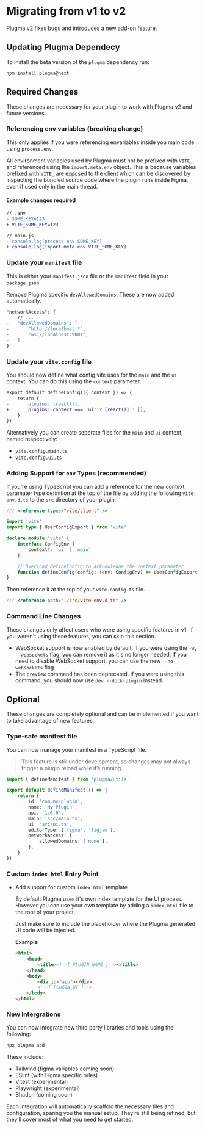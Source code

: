 # Migrating from v1 to v2

Plugma v2 fixes bugs and introduces a new add-on feature.

## Updating Plugma Dependecy

To install the beta version of the `plugma` dependency run:

```
npm install plugma@next
```

## Required Changes

These changes are necessary for your plugin to work with Plugma v2 and future versions.

### Referencing env variables (breaking change)

This only applies if you were referencing envariables inside you main code using `process.env`.

All environment variables used by Plugma must not be prefixed with `VITE_` and referenced using the `import.meta.env` object. This is because variables prefixed with `VITE_` are exposed to the client which can be discovered by inspecting the bundled source code where the plugin runs inside Figma, even if used only in the main thread.

#### Example changes required

```diff
// .env
- SOME_KEY=123
+ VITE_SOME_KEY=123
```

```diff
// main.js
- console.log(process.env.SOME_KEY)
+ console.log(import.meta.env.VITE_SOME_KEY)
```

### Update your `manifest` file

This is either your `manifest.json` file or the `manifest` field in your `package.json`.

Remove Plugma specific `devAllowedDomains`. These are now added automatically.

```diff
"networkAccess": {
    // ...
-   "devAllowedDomains": [
-       "http://localhost:*",
-       "ws://localhost:9001",
-   ]
}
```

### Update your `vite.config` file

You should now define what config vite uses for the `main` and the `ui` context. You can do this using the `context` parameter.

```diff
export default defineConfig(({ context }) => {
	return {
-       plugins: [react()],
+		plugins: context === 'ui' ? [react()] : [],
	}
})
```

Alternatively you can create seperate files for the `main` and `ui` context, named respectively:

- `vite.config.main.ts`
- `vite.config.ui.ts`

### Adding Support for `env` Types (recommended)

If you're using TypeScript you can add a reference for the new context paramater type definition at the top of the file by adding the following `vite-env.d.ts` to the `src` directory of your plugin.

```ts
/// <reference types="vite/client" />

import 'vite'
import type { UserConfigExport } from 'vite'

declare module 'vite' {
    interface ConfigEnv {
        context?: 'ui' | 'main'
    }

    // Overload defineConfig to acknowledge the context parameter
    function defineConfig(config: (env: ConfigEnv) => UserConfigExport): UserConfigExport
}
```

Then reference it at the top of your `vite.config.ts` file.

```ts
/// <reference path="./src/vite-env.d.ts" />
```

### Command Line Changes

These changes only affect users who were using specific features in v1. If you weren't using these features, you can skip this section.

- WebSocket support is now enabled by default. If you were using the `-w, --websockets` flag, you can remove it as it's no longer needed. If you need to disable WebSocket support, you can use the new `--no-websockets` flag.
- The `preview` command has been deprecated. If you were using this command, you should now use `dev --dock-plugin` instead.

## Optional

These changes are completely optional and can be implemented if you want to take advantage of new features.

### Type-safe manifest file

You can now manage your manifest in a TypeScript file.

> This feature is still under development, so changes may not always trigger a plugin reload while it’s running.

```ts
import { defineManifest } from 'plugma/utils'

export default defineManifest(() => {
    return {
        id: 'com.my-plugin',
        name: 'My Plugin',
        api: '1.0.0',
        main: 'src/main.ts',
        ui: 'src/ui.ts',
        editorType: ['figma', 'figjam'],
        networkAccess: {
            allowedDomains: ['none'],
        },
    }
})
```

### Custom `index.html` Entry Point

- Add support for custom `index.html` template

    By default Plugma uses it's own index template for the UI process. However you can use your own template by adding a `index.html` file to the root of your project.

    Just make sure to include the <!--[ PLUGIN_UI ]--> placeholder where the Plugma generated UI code will be injected.

    **Example**

    ```html
    <html>
        <head>
            <title><!--[ PLUGIN_NAME ]--></title>
        </head>
        <body>
            <div id="app"></div>
            <!--[ PLUGIN_UI ]-->
        </body>
    </html>
    ```

### New Intergrations

You can now integrate new third party libraries and tools using the following:

```bash
npx plugma add
```

These include:

- Tailwind (figma variables coming soon)
- ESlint (with Figma specific rules)
- Vitest (experimental)
- Playwright (experimental)
- Shadcn (coming soon)

Each integration will automatically scaffold the necessary files and configuration, sparing you the manual setup. They’re still being refined, but they’ll cover most of what you need to get started.

